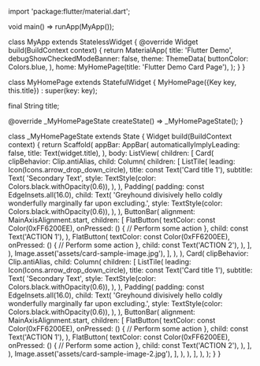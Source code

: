 import 'package:flutter/material.dart';

void main() => runApp(MyApp());

class MyApp extends StatelessWidget {
  @override
  Widget build(BuildContext context) {
    return MaterialApp(
      title: 'Flutter Demo',
      debugShowCheckedModeBanner: false,
      theme: ThemeData(
        buttonColor: Colors.blue,
      ),
      home: MyHomePage(title: 'Flutter Demo Card Page'),
    );
  }
}

class MyHomePage extends StatefulWidget {
  MyHomePage({Key key, this.title}) : super(key: key);

  final String title;

  @override
  _MyHomePageState createState() => _MyHomePageState();
}

class _MyHomePageState extends State<MyHomePage> {
  Widget build(BuildContext context) {
    return Scaffold(
      appBar: AppBar(
        automaticallyImplyLeading: false,
        title: Text(widget.title),
      ),
      body: ListView(
        children: [
          Card(
            clipBehavior: Clip.antiAlias,
            child: Column(
              children: [
                ListTile(
                  leading: Icon(Icons.arrow_drop_down_circle),
                  title: const Text('Card title 1'),
                  subtitle: Text(
                    'Secondary Text',
                    style: TextStyle(color: Colors.black.withOpacity(0.6)),
                  ),
                ),
                Padding(
                  padding: const EdgeInsets.all(16.0),
                  child: Text(
                    'Greyhound divisively hello coldly wonderfully marginally far upon excluding.',
                    style: TextStyle(color: Colors.black.withOpacity(0.6)),
                  ),
                ),
                ButtonBar(
                  alignment: MainAxisAlignment.start,
                  children: [
                    FlatButton(
                      textColor: const Color(0xFF6200EE),
                      onPressed: () {
                        // Perform some action
                      },
                      child: const Text('ACTION 1'),
                    ),
                    FlatButton(
                      textColor: const Color(0xFF6200EE),
                      onPressed: () {
                        // Perform some action
                      },
                      child: const Text('ACTION 2'),
                    ),
                  ],
                ),
                Image.asset('assets/card-sample-image.jpg'),
              ],
            ),
          ),
          Card(
            clipBehavior: Clip.antiAlias,
            child: Column(
              children: [
                ListTile(
                  leading: Icon(Icons.arrow_drop_down_circle),
                  title: const Text('Card title 1'),
                  subtitle: Text(
                    'Secondary Text',
                    style: TextStyle(color: Colors.black.withOpacity(0.6)),
                  ),
                ),
                Padding(
                  padding: const EdgeInsets.all(16.0),
                  child: Text(
                    'Greyhound divisively hello coldly wonderfully marginally far upon excluding.',
                    style: TextStyle(color: Colors.black.withOpacity(0.6)),
                  ),
                ),
                ButtonBar(
                  alignment: MainAxisAlignment.start,
                  children: [
                    FlatButton(
                      textColor: const Color(0xFF6200EE),
                      onPressed: () {
                        // Perform some action
                      },
                      child: const Text('ACTION 1'),
                    ),
                    FlatButton(
                      textColor: const Color(0xFF6200EE),
                      onPressed: () {
                        // Perform some action
                      },
                      child: const Text('ACTION 2'),
                    ),
                  ],
                ),
                Image.asset('assets/card-sample-image-2.jpg'),
              ],
            ),
          ),
        ],
      ),
    );
  }
}